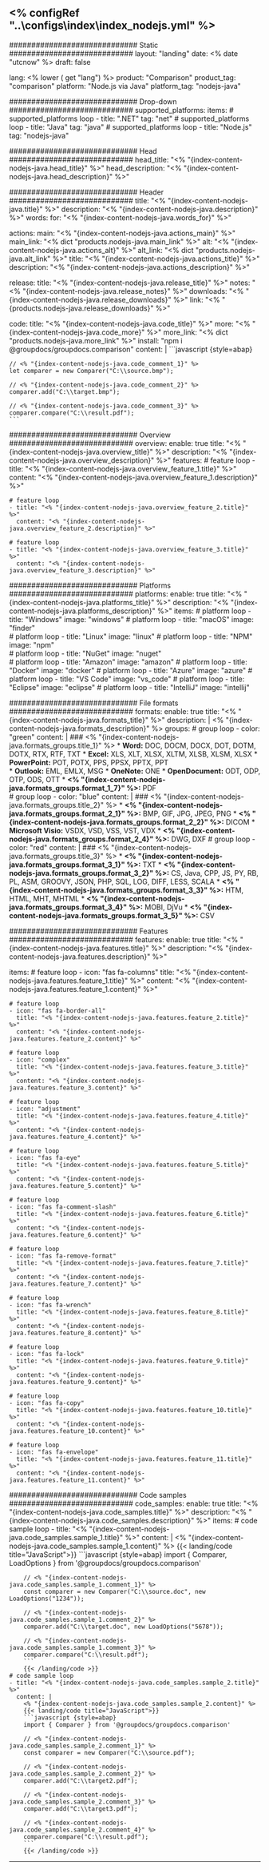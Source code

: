 <% configRef "..\\configs\\index\\index_nodejs.yml" %>
---
############################# Static ############################
layout: "landing"
date: <% date "utcnow" %>
draft: false

lang: <% lower ( get "lang") %>
product: "Comparison"
product_tag: "comparison"
platform: "Node.js via Java"
platform_tag: "nodejs-java"

############################# Drop-down ############################
supported_platforms:
  items:
    # supported_platforms loop
    - title: ".NET"
      tag: "net"
    # supported_platforms loop
    - title: "Java"
      tag: "java"
    # supported_platforms loop
    - title: "Node.js"
      tag: "nodejs-java"

############################# Head ############################
head_title: "<% "{index-content-nodejs-java.head_title}" %>"
head_description: "<% "{index-content-nodejs-java.head_description}" %>"

############################# Header ############################
title: "<% "{index-content-nodejs-java.title}" %>"
description: "<% "{index-content-nodejs-java.description}" %>"
words:
  for: "<% "{index-content-nodejs-java.words_for}" %>"

actions:
  main: "<% "{index-content-nodejs-java.actions_main}" %>"
  main_link: "<% dict "products.nodejs-java.main_link" %>"
  alt: "<% "{index-content-nodejs-java.actions_alt}" %>"
  alt_link: "<% dict "products.nodejs-java.alt_link" %>"
  title: "<% "{index-content-nodejs-java.actions_title}" %>"
  description: "<% "{index-content-nodejs-java.actions_description}" %>"

release:
  title: "<% "{index-content-nodejs-java.release_title}" %>"
  notes: "<% "{index-content-nodejs-java.release_notes}" %>"
  downloads: "<% "{index-content-nodejs-java.release_downloads}" %>"
  link: "<% "{products.nodejs-java.release_downloads}" %>"

code:
  title: "<% "{index-content-nodejs-java.code_title}" %>"
  more: "<% "{index-content-nodejs-java.code_more}" %>"
  more_link: "<% dict "products.nodejs-java.more_link" %>"
  install: "npm i @groupdocs/groupdocs.comparison"
  content: |
    ```javascript {style=abap}

    // <% "{index-content-nodejs-java.code_comment_1}" %>
    let comparer = new Comparer("C:\\source.bmp");

    // <% "{index-content-nodejs-java.code_comment_2}" %>
    comparer.add("C:\\target.bmp");

    // <% "{index-content-nodejs-java.code_comment_3}" %>
    comparer.compare("C:\\result.pdf"); 
    ```

############################# Overview ############################
overview:
  enable: true
  title: "<% "{index-content-nodejs-java.overview_title}" %>"
  description: "<% "{index-content-nodejs-java.overview_description}" %>"
  features:
    # feature loop
    - title: "<% "{index-content-nodejs-java.overview_feature_1.title}" %>"
      content: "<% "{index-content-nodejs-java.overview_feature_1.description}" %>"

    # feature loop
    - title: "<% "{index-content-nodejs-java.overview_feature_2.title}" %>"
      content: "<% "{index-content-nodejs-java.overview_feature_2.description}" %>"

    # feature loop
    - title: "<% "{index-content-nodejs-java.overview_feature_3.title}" %>"
      content: "<% "{index-content-nodejs-java.overview_feature_3.description}" %>"

############################# Platforms ############################
platforms:
  enable: true
  title: "<% "{index-content-nodejs-java.platforms_title}" %>"
  description: "<% "{index-content-nodejs-java.platforms_description}" %>"
  items:
    # platform loop
    - title: "Windows"
      image: "windows"
    # platform loop
    - title: "macOS"
      image: "finder"      
    # platform loop
    - title: "Linux"
      image: "linux"
    # platform loop
    - title: "NPM"
      image: "npm"  
    # platform loop
    - title: "NuGet"
      image: "nuget"      
    # platform loop
    - title: "Amazon"
      image: "amazon"
    # platform loop
    - title: "Docker"
      image: "docker"
    # platform loop
    - title: "Azure"
      image: "azure"
    # platform loop
    - title: "VS Code"
      image: "vs_code"
    # platform loop
    - title: "Eclipse"
      image: "eclipse"
    # platform loop
    - title: "IntelliJ"
      image: "intellij"

############################# File formats ############################
formats:
  enable: true
  title: "<% "{index-content-nodejs-java.formats_title}" %>"
  description: |
    <% "{index-content-nodejs-java.formats_description}" %>
  groups:
    # group loop
    - color: "green"
      content: |
        ### <% "{index-content-nodejs-java.formats_groups.title_1}" %>
        * **Word:** DOC, DOCM, DOCX, DOT, DOTM, DOTX, RTX, RTF, TXT
        * **Excel:** XLS, XLT, XLSX, XLTM, XLSB, XLSM, XLSX
        * **PowerPoint:** POT, POTX, PPS, PPSX, PPTX, PPT        
        * **Outlook:** EML, EMLX, MSG
        * **OneNote:** ONE
        * **OpenDocument:** ODT, ODP, OTP, ODS, OTT
        * **<% "{index-content-nodejs-java.formats_groups.format_1_7}" %>:** PDF  
    # group loop
    - color: "blue"
      content: |
        ### <% "{index-content-nodejs-java.formats_groups.title_2}" %>
        * **<% "{index-content-nodejs-java.formats_groups.format_2_1}" %>:** BMP, GIF, JPG, JPEG, PNG
        * **<% "{index-content-nodejs-java.formats_groups.format_2_2}" %>:** DICOM
        * **Microsoft Visio:** VSDX, VSD, VSS, VST, VDX
        * **<% "{index-content-nodejs-java.formats_groups.format_2_4}" %>:** DWG, DXF
      # group loop
    - color: "red"
      content: |
        ### <% "{index-content-nodejs-java.formats_groups.title_3}" %>
        * **<% "{index-content-nodejs-java.formats_groups.format_3_1}" %>:** TXT
        * **<% "{index-content-nodejs-java.formats_groups.format_3_2}" %>:** CS, Java, CPP, JS, PY, RB, PL, ASM, GROOVY, JSON, PHP, SQL, LOG, DIFF, LESS, SCALA
        * **<% "{index-content-nodejs-java.formats_groups.format_3_3}" %>:** HTM, HTML, MHT, MHTML
        * **<% "{index-content-nodejs-java.formats_groups.format_3_4}" %>:** MOBI, DjVu
        * **<% "{index-content-nodejs-java.formats_groups.format_3_5}" %>:** CSV

############################# Features ############################
features:
  enable: true
  title: "<% "{index-content-nodejs-java.features.title}" %>"
  description: "<% "{index-content-nodejs-java.features.description}" %>"

  items:
    # feature loop
    - icon: "fas fa-columns"
      title: "<% "{index-content-nodejs-java.features.feature_1.title}" %>"
      content: "<% "{index-content-nodejs-java.features.feature_1.content}" %>"

    # feature loop
    - icon: "fas fa-border-all"
      title: "<% "{index-content-nodejs-java.features.feature_2.title}" %>"
      content: "<% "{index-content-nodejs-java.features.feature_2.content}" %>"

    # feature loop
    - icon: "complex"
      title: "<% "{index-content-nodejs-java.features.feature_3.title}" %>"
      content: "<% "{index-content-nodejs-java.features.feature_3.content}" %>"

    # feature loop
    - icon: "adjustment"
      title: "<% "{index-content-nodejs-java.features.feature_4.title}" %>"
      content: "<% "{index-content-nodejs-java.features.feature_4.content}" %>"

    # feature loop
    - icon: "fas fa-eye"
      title: "<% "{index-content-nodejs-java.features.feature_5.title}" %>"
      content: "<% "{index-content-nodejs-java.features.feature_5.content}" %>"

    # feature loop
    - icon: "fas fa-comment-slash"
      title: "<% "{index-content-nodejs-java.features.feature_6.title}" %>"
      content: "<% "{index-content-nodejs-java.features.feature_6.content}" %>"

    # feature loop
    - icon: "fas fa-remove-format"
      title: "<% "{index-content-nodejs-java.features.feature_7.title}" %>"
      content: "<% "{index-content-nodejs-java.features.feature_7.content}" %>"

    # feature loop
    - icon: "fas fa-wrench"
      title: "<% "{index-content-nodejs-java.features.feature_8.title}" %>"
      content: "<% "{index-content-nodejs-java.features.feature_8.content}" %>"

    # feature loop
    - icon: "fas fa-lock"
      title: "<% "{index-content-nodejs-java.features.feature_9.title}" %>"
      content: "<% "{index-content-nodejs-java.features.feature_9.content}" %>"

    # feature loop
    - icon: "fas fa-copy"
      title: "<% "{index-content-nodejs-java.features.feature_10.title}" %>"
      content: "<% "{index-content-nodejs-java.features.feature_10.content}" %>"

    # feature loop
    - icon: "fas fa-envelope"
      title: "<% "{index-content-nodejs-java.features.feature_11.title}" %>"
      content: "<% "{index-content-nodejs-java.features.feature_11.content}" %>"

############################# Code samples ############################
code_samples:
  enable: true
  title: "<% "{index-content-nodejs-java.code_samples.title}" %>"
  description: "<% "{index-content-nodejs-java.code_samples.description}" %>"
  items:
    # code sample loop
    - title: "<% "{index-content-nodejs-java.code_samples.sample_1.title}" %>"
      content: |
        <% "{index-content-nodejs-java.code_samples.sample_1.content}" %>
        {{< landing/code title="JavaScript">}}
        ```javascript {style=abap}
        import { Comparer, LoadOptions } from '@groupdocs/groupdocs.comparison'

        // <% "{index-content-nodejs-java.code_samples.sample_1.comment_1}" %>
        const comparer = new Comparer("C:\\source.doc", new LoadOptions("1234"));

        // <% "{index-content-nodejs-java.code_samples.sample_1.comment_2}" %>
        comparer.add("C:\\target.doc", new LoadOptions("5678"));

        // <% "{index-content-nodejs-java.code_samples.sample_1.comment_3}" %>
        comparer.compare("C:\\result.pdf");
        ```
        {{< /landing/code >}}
    # code sample loop
    - title: "<% "{index-content-nodejs-java.code_samples.sample_2.title}" %>"
      content: |
        <% "{index-content-nodejs-java.code_samples.sample_2.content}" %>
        {{< landing/code title="JavaScript">}}
        ```javascript {style=abap}
        import { Comparer } from '@groupdocs/groupdocs.comparison'

        // <% "{index-content-nodejs-java.code_samples.sample_2.comment_1}" %>
        const comparer = new Comparer("C:\\source.pdf");

        // <% "{index-content-nodejs-java.code_samples.sample_2.comment_2}" %>
        comparer.add("C:\\target2.pdf");

        // <% "{index-content-nodejs-java.code_samples.sample_2.comment_3}" %>
        comparer.add("C:\\target3.pdf");

        // <% "{index-content-nodejs-java.code_samples.sample_2.comment_4}" %>
        comparer.compare("C:\\result.pdf");
        ```
        {{< /landing/code >}}

---
